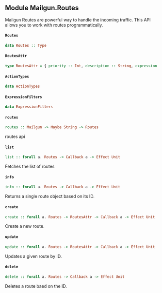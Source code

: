 ## Module Mailgun.Routes

Mailgun Routes are powerful way to handle the incoming traffic. This API
allows you to work with routes programmatically.

#### `Routes`

``` purescript
data Routes :: Type
```

#### `RoutesAttr`

``` purescript
type RoutesAttr = { priority :: Int, description :: String, expression :: ExpressionFilters, action :: ActionTypes }
```

#### `ActionTypes`

``` purescript
data ActionTypes
```

#### `ExpressionFilters`

``` purescript
data ExpressionFilters
```

#### `routes`

``` purescript
routes :: Mailgun -> Maybe String -> Routes
```

routes api

#### `list`

``` purescript
list :: forall a. Routes -> Callback a -> Effect Unit
```

Fetches the list of routes

#### `info`

``` purescript
info :: forall a. Routes -> Callback a -> Effect Unit
```

Returns a single route object based on its ID.

#### `create`

``` purescript
create :: forall a. Routes -> RoutesAttr -> Callback a -> Effect Unit
```

Create a new route.

#### `update`

``` purescript
update :: forall a. Routes -> RoutesAttr -> Callback a -> Effect Unit
```

Updates a given route by ID.

#### `delete`

``` purescript
delete :: forall a. Routes -> Callback a -> Effect Unit
```

Deletes a route baed on the ID.


